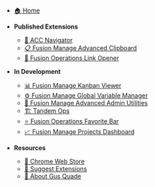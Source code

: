 <!-- _sidebar.md -->

* [🏠 Home](/)

* **Published Extensions**
  * [🧭 ACC Navigator](extensions/acc-navigator.md)
  * [📋 Fusion Manage Advanced Clipboard](extensions/fusion-manage-advanced-clipboard.md)
  * [🔗 Fusion Operations Link Opener](extensions/fusion-operations-link-opener.md)

* **In Development**
  * [📊 Fusion Manage Kanban Viewer](extensions/fusion-manage-kanban-viewer.md)
  * [⚙️ Fusion Manage Global Variable Manager](extensions/fusion-manage-global-variable-manager.md)
  * [🔧 Fusion Manage Advanced Admin Utilities](extensions/fusion-manage-admin-utilities.md)
  * [🏗️ Tandem Ops](extensions/tandem-ops.md)
  * [⭐ Fusion Operations Favorite Bar](extensions/fusion-operations-favorite-bar.md)
  * [📈 Fusion Manage Projects Dashboard](extensions/fusion-manage-projects-dashboard.md)

* **Resources**
  * [🛒 Chrome Web Store](https://chromewebstore.google.com/search/autogus)
  * [💬 Suggest Extensions](https://autodesk.enterprise.slack.com/team/U02GM9DMQ74)
  * [📘 About Gus Quade](resources/about.md) 